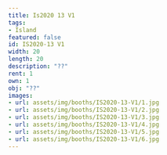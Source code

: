 ```yaml
---
title: Is2020 13 V1
tags:
- Island
featured: false
id: IS2020-13 V1
width: 20
length: 20
description: "??"
rent: 1
own: 1
obj: "??"
images:
- url: assets/img/booths/IS2020-13-V1/1.jpg
- url: assets/img/booths/IS2020-13-V1/2.jpg
- url: assets/img/booths/IS2020-13-V1/3.jpg
- url: assets/img/booths/IS2020-13-V1/4.jpg
- url: assets/img/booths/IS2020-13-V1/5.jpg
- url: assets/img/booths/IS2020-13-V1/6.jpg
---
```


